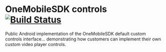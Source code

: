 # OneMobileSDK controls [![Build Status](https://travis-ci.org/aol-public/OneMobileSDK-controls-android.svg?branch=master)](https://travis-ci.org/aol-public/OneMobileSDK-controls-android)
Public Android implementation of the OneMobileSDK default custom controls interface... demonstrating how customers can implement their own custom video player controls.
